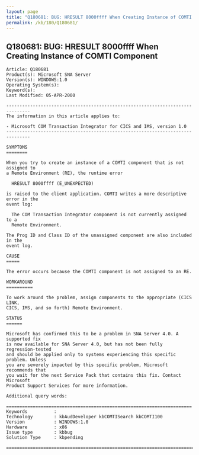 ```yaml
---
layout: page
title: "Q180681: BUG: HRESULT 8000ffff When Creating Instance of COMTI Component"
permalink: /kb/180/Q180681/
---
```


## Q180681: BUG: HRESULT 8000ffff When Creating Instance of COMTI Component

	Article: Q180681
	Product(s): Microsoft SNA Server
	Version(s): WINDOWS:1.0
	Operating System(s): 
	Keyword(s): 
	Last Modified: 05-APR-2000
	
	-------------------------------------------------------------------------------
	The information in this article applies to:
	
	- Microsoft COM Transaction Integrator for CICS and IMS, version 1.0 
	-------------------------------------------------------------------------------
	
	SYMPTOMS
	========
	
	When you try to create an instance of a COMTI component that is not assigned to
	a Remote Environment (RE), the runtime error
	
	  HRESULT 8000ffff (E_UNEXPECTED)
	
	is raised to the client application. COMTI writes a more descriptive error in the
	event log:
	
	  The COM Transaction Integrator component is not currently assigned to a
	  Remote Environment.
	
	The Prog ID and Class ID of the unassigned component are also included in the
	event log.
	
	CAUSE
	=====
	
	The error occurs because the COMTI component is not assigned to an RE.
	
	WORKAROUND
	==========
	
	To work around the problem, assign components to the appropriate (CICS LINK,
	CICS, IMS, and so forth) Remote Environment.
	
	STATUS
	======
	
	Microsoft has confirmed this to be a problem in SNA Server 4.0. A supported fix
	is now available for SNA Server 4.0, but has not been fully regression-tested
	and should be applied only to systems experiencing this specific problem. Unless
	you are severely impacted by this specific problem, Microsoft recommends that
	you wait for the next Service Pack that contains this fix. Contact Microsoft
	Product Support Services for more information.
	
	Additional query words:
	
	======================================================================
	Keywords          :  
	Technology        : kbAudDeveloper kbCOMTISearch kbCOMTI100
	Version           : WINDOWS:1.0
	Hardware          : x86
	Issue type        : kbbug
	Solution Type     : kbpending
	
	=============================================================================
	

